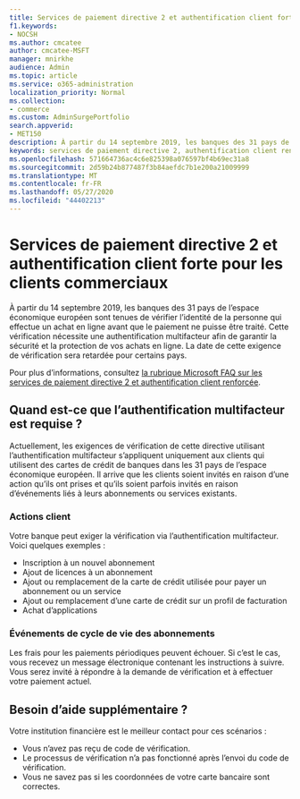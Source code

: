 ```yaml
---
title: Services de paiement directive 2 et authentification client forte pour les clients commerciaux
f1.keywords:
- NOCSH
ms.author: cmcatee
author: cmcatee-MSFT
manager: mnirkhe
audience: Admin
ms.topic: article
ms.service: o365-administration
localization_priority: Normal
ms.collection:
- commerce
ms.custom: AdminSurgePortfolio
search.appverid:
- MET150
description: À partir du 14 septembre 2019, les banques des 31 pays de l’espace économique européen sont tenues de vérifier l’identité de la personne qui effectue un achat en ligne avant que le paiement ne puisse être traité.
keywords: services de paiement directive 2, authentification client renforcée, authentification multifacteur
ms.openlocfilehash: 571664736ac4c6e825398a076597bf4b69ec31a8
ms.sourcegitcommit: 2d59b24b877487f3b84aefdc7b1e200a21009999
ms.translationtype: MT
ms.contentlocale: fr-FR
ms.lasthandoff: 05/27/2020
ms.locfileid: "44402213"
---
```

# <a name="payment-services-directive-2-and-strong-customer-authentication-for-commercial-customers"></a>Services de paiement directive 2 et authentification client forte pour les clients commerciaux

À partir du 14 septembre 2019, les banques des 31 pays de l’espace économique européen sont tenues de vérifier l’identité de la personne qui effectue un achat en ligne avant que le paiement ne puisse être traité. Cette vérification nécessite une authentification multifacteur afin de garantir la sécurité et la protection de vos achats en ligne. La date de cette exigence de vérification sera retardée pour certains pays. 

Pour plus d’informations, consultez [la rubrique Microsoft FAQ sur les services de paiement directive 2 et authentification client renforcée](https://support.microsoft.com/help/4517854/microsoft-account-open-banking-customer-authentication).

## <a name="when-is-multi-factor-authentication-required"></a>Quand est-ce que l’authentification multifacteur est requise ?

Actuellement, les exigences de vérification de cette directive utilisant l’authentification multifacteur s’appliquent uniquement aux clients qui utilisent des cartes de crédit de banques dans les 31 pays de l’espace économique européen. Il arrive que les clients soient invités en raison d’une action qu’ils ont prises et qu’ils soient parfois invités en raison d’événements liés à leurs abonnements ou services existants.

### <a name="customer-actions"></a>Actions client

Votre banque peut exiger la vérification via l’authentification multifacteur. Voici quelques exemples :
- Inscription à un nouvel abonnement
- Ajout de licences à un abonnement
- Ajout ou remplacement de la carte de crédit utilisée pour payer un abonnement ou un service
- Ajout ou remplacement d’une carte de crédit sur un profil de facturation
- Achat d’applications

### <a name="subscription-lifecycle-events"></a>Événements de cycle de vie des abonnements

Les frais pour les paiements périodiques peuvent échouer. Si c’est le cas, vous recevez un message électronique contenant les instructions à suivre. Vous serez invité à répondre à la demande de vérification et à effectuer votre paiement actuel.

## <a name="need-more-help"></a>Besoin d’aide supplémentaire ?

Votre institution financière est le meilleur contact pour ces scénarios :
- Vous n’avez pas reçu de code de vérification.  
- Le processus de vérification n’a pas fonctionné après l’envoi du code de vérification.
- Vous ne savez pas si les coordonnées de votre carte bancaire sont correctes.
